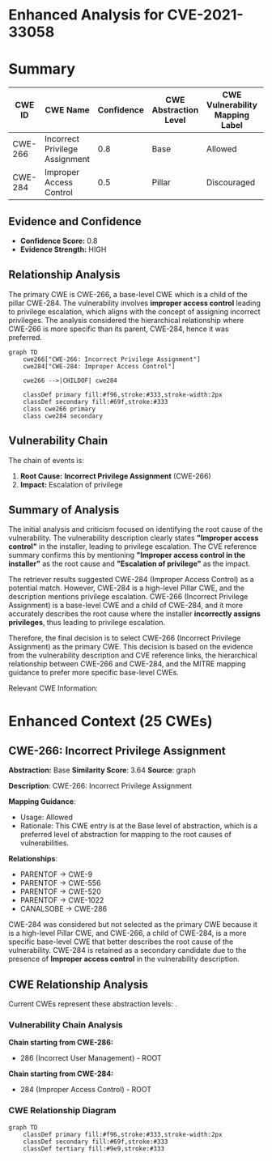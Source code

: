 # Enhanced Analysis for CVE-2021-33058

# Summary
| CWE ID | CWE Name | Confidence | CWE Abstraction Level | CWE Vulnerability Mapping Label | CWE-Vulnerability Mapping Notes |
|---|---|---|---|---|---|
| CWE-266 | Incorrect Privilege Assignment | 0.8 | Base | Allowed | Primary CWE |
| CWE-284 | Improper Access Control | 0.5 | Pillar | Discouraged | Secondary Candidate |

## Evidence and Confidence

*   **Confidence Score:** 0.8
*   **Evidence Strength:** HIGH

## Relationship Analysis
The primary CWE is CWE-266, a base-level CWE which is a child of the pillar CWE-284. The vulnerability involves **improper access control** leading to privilege escalation, which aligns with the concept of assigning incorrect privileges. The analysis considered the hierarchical relationship where CWE-266 is more specific than its parent, CWE-284, hence it was preferred.

```mermaid
graph TD
    cwe266["CWE-266: Incorrect Privilege Assignment"]
    cwe284["CWE-284: Improper Access Control"]
    
    cwe266 -->|CHILDOF| cwe284
    
    classDef primary fill:#f96,stroke:#333,stroke-width:2px
    classDef secondary fill:#69f,stroke:#333
    class cwe266 primary
    class cwe284 secondary
```

## Vulnerability Chain
The chain of events is:
1.  **Root Cause:** **Incorrect Privilege Assignment** (CWE-266)
2.  **Impact:** Escalation of privilege

## Summary of Analysis
The initial analysis and criticism focused on identifying the root cause of the vulnerability. The vulnerability description clearly states **"Improper access control"** in the installer, leading to privilege escalation. The CVE reference summary confirms this by mentioning **"Improper access control in the installer"** as the root cause and **"Escalation of privilege"** as the impact.

The retriever results suggested CWE-284 (Improper Access Control) as a potential match. However, CWE-284 is a high-level Pillar CWE, and the description mentions privilege escalation. CWE-266 (Incorrect Privilege Assignment) is a base-level CWE and a child of CWE-284, and it more accurately describes the root cause where the installer **incorrectly assigns privileges**, thus leading to privilege escalation.

Therefore, the final decision is to select CWE-266 (Incorrect Privilege Assignment) as the primary CWE. This decision is based on the evidence from the vulnerability description and CVE reference links, the hierarchical relationship between CWE-266 and CWE-284, and the MITRE mapping guidance to prefer more specific base-level CWEs.

Relevant CWE Information:

# Enhanced Context (25 CWEs)

## CWE-266: Incorrect Privilege Assignment
**Abstraction:** Base
**Similarity Score**: 3.64
**Source**: graph

**Description**:
CWE-266: Incorrect Privilege Assignment

**Mapping Guidance**:
- Usage: Allowed
- Rationale: This CWE entry is at the Base level of abstraction, which is a preferred level of abstraction for mapping to the root causes of vulnerabilities.

**Relationships**:
- PARENTOF -> CWE-9
- PARENTOF -> CWE-556
- PARENTOF -> CWE-520
- PARENTOF -> CWE-1022
- CANALSOBE -> CWE-286

CWE-284 was considered but not selected as the primary CWE because it is a high-level Pillar CWE, and CWE-266, a child of CWE-284, is a more specific base-level CWE that better describes the root cause of the vulnerability. CWE-284 is retained as a secondary candidate due to the presence of **Improper access control** in the vulnerability description.


## CWE Relationship Analysis

Current CWEs represent these abstraction levels: .


### Vulnerability Chain Analysis

**Chain starting from CWE-286:**
- 286 (Incorrect User Management) - ROOT


**Chain starting from CWE-284:**
- 284 (Improper Access Control) - ROOT



### CWE Relationship Diagram

```mermaid
graph TD
    classDef primary fill:#f96,stroke:#333,stroke-width:2px
    classDef secondary fill:#69f,stroke:#333
    classDef tertiary fill:#9e9,stroke:#333
```